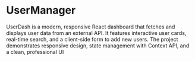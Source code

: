 # UserManager
UserDash is a modern, responsive React dashboard that fetches and displays user data from an external API. It features interactive user cards, real-time search, and a client-side form to add new users. The project demonstrates responsive design, state management with Context API, and a clean, professional UI

